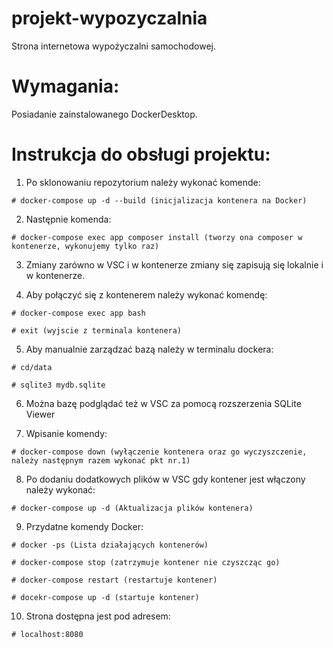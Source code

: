 # projekt-wypozyczalnia
Strona internetowa wypożyczalni samochodowej.

# Wymagania:

Posiadanie zainstalowanego DockerDesktop.

# Instrukcja do obsługi projektu:

  1. Po sklonowaniu repozytorium należy wykonać komende:

    # docker-compose up -d --build (inicjalizacja kontenera na Docker)

  2. Następnie komenda:

    # docker-compose exec app composer install (tworzy ona composer w kontenerze, wykonujemy tylko raz)

  3. Zmiany zarówno w VSC i w kontenerze zmiany się zapisują się lokalnie i w kontenerze.

  4. Aby połączyć się z kontenerem należy wykonać komendę:

    # docker-compose exec app bash

    # exit (wyjscie z terminala kontenera)
  
  5. Aby manualnie zarządzać bazą należy w terminalu dockera:

    # cd/data

    # sqlite3 mydb.sqlite

  6. Można bazę podglądać też w VSC za pomocą rozszerzenia SQLite Viewer

  7. Wpisanie komendy:

    # docker-compose down (wyłączenie kontenera oraz go wyczyszczenie, należy następnym razem wykonać pkt nr.1)

  8. Po dodaniu dodatkowych plików w VSC gdy kontener jest włączony należy wykonać:

    # docker-compose up -d (Aktualizacja plików kontenera)

  9. Przydatne komendy Docker:

    # docker -ps (Lista działających kontenerów)

    # docker-compose stop (zatrzymuje kontener nie czyszcząc go)

    # docker-compose restart (restartuje kontener)

    # docekr-compose up -d (startuje kontener)
    
  10. Strona dostępna jest pod adresem:
  
    # localhost:8080